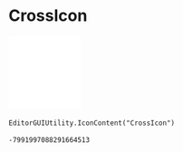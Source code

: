 # CrossIcon
![](/img/CrossIcon.png)

``` CSharp
EditorGUIUtility.IconContent("CrossIcon")
```
```
-7991997088291664513
```
